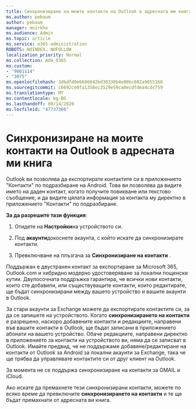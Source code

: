 ```yaml
---
title: Синхронизиране на моите контакти на Outlook в адресната ми книга
ms.author: pebaum
author: pebaum
manager: mnirkhe
ms.audience: Admin
ms.topic: article
ms.service: o365-administration
ROBOTS: NOINDEX, NOFOLLOW
localization_priority: Normal
ms.collection: Adm_O365
ms.custom:
- "9001114"
- "3075"
ms.openlocfilehash: 3dbdfd0e6686042bd30330b4e00bc082a9655160
ms.sourcegitcommit: c6692ce0fa1358ec3529e59ca0ecdfdea4cdc759
ms.translationtype: MT
ms.contentlocale: bg-BG
ms.lasthandoff: 09/14/2020
ms.locfileid: "47737366"
---
```

# <a name="sync-my-outlook-contacts-to-my-address-book"></a>Синхронизиране на моите контакти на Outlook в адресната ми книга

Outlook ви позволява да експортирате контактите си в приложението "Контакти" по подразбиране на Android. Това ви позволява да видите името на даден контакт, когато получите повикване или текстово съобщение, и да видите цялата информация за контакта му директно в приложението "Контакти" по подразбиране.
 
**За да разрешите тази функция**:
 
1. Отидете на **Настройки**на устройството си.

2. Под **акаунти**докоснете акаунта, с който искате да синхронизирате контакти.

3. Превключване на плъзгача за **Синхронизиране на контакти** .
 
Поддържан е двустранен контакт за експортиране за Microsoft 365, Outlook.com и хибридно модерно удостоверяване за локални пощенски кутии. Двупосочната поддръжка гарантира, че всички нови контакти, които сте добавили, или съществуващите контакти, които редактирате, ще бъдат синхронизирани между вашето устройство и вашите акаунти в Outlook.
 
За стари акаунти за Exchange можете да експортирате контактите си, за да се запишете на устройството. Когато **синхронизирането на контакти** е разрешено, наскоро добавените контакти и редакциите, направени във вашите контакти в Outlook, ще бъдат записани в приложението абонати на вашето устройство. Обаче редакциите, направени директно в приложението за контакти на устройството ви, няма да се записват в Outlook. Имайте предвид, че не поддържаме добавяне/редактиране на контакти от Outlook за Android за локални акаунти за Exchange, така че ще трябва да управлявате контактите си от друг клиент на Outlook.
 
За момента не се поддържа синхронизиране на контакти за GMAIL и iCloud.
 
Ако искате да премахнете тези синхронизирани контакти, можете по всяко време да превключите **синхронизирането на контакти** и те ще бъдат премахнати от адресната ви книга.
